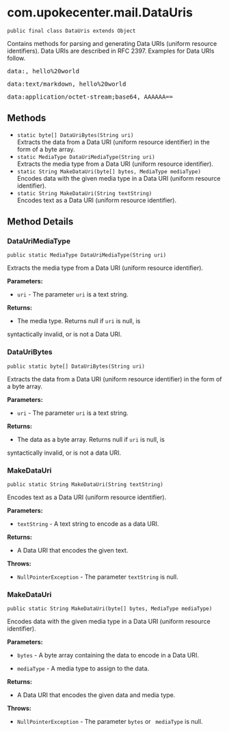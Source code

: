 # com.upokecenter.mail.DataUris

    public final class DataUris extends Object

Contains methods for parsing and generating Data URIs (uniform resource
 identifiers). Data URIs are described in RFC 2397. Examples for Data
 URIs follow. <pre>data:, hello%20world </pre>
 <pre>data:text/markdown, hello%20world </pre>
 <pre>data:application/octet-stream;base64, AAAAAA== </pre>

## Methods

* `static byte[] DataUriBytes​(String uri)`<br>
 Extracts the data from a Data URI (uniform resource identifier) in the form
 of a byte array.
* `static MediaType DataUriMediaType​(String uri)`<br>
 Extracts the media type from a Data URI (uniform resource identifier).
* `static String MakeDataUri​(byte[] bytes,
           MediaType mediaType)`<br>
 Encodes data with the given media type in a Data URI (uniform resource
 identifier).
* `static String MakeDataUri​(String textString)`<br>
 Encodes text as a Data URI (uniform resource identifier).

## Method Details

### DataUriMediaType
    public static MediaType DataUriMediaType​(String uri)
Extracts the media type from a Data URI (uniform resource identifier).

**Parameters:**

* <code>uri</code> - The parameter <code>uri</code> is a text string.

**Returns:**


* The media type. Returns null if <code>uri</code> is null, is

 syntactically invalid, or is not a Data URI.

### DataUriBytes
    public static byte[] DataUriBytes​(String uri)
Extracts the data from a Data URI (uniform resource identifier) in the form
 of a byte array.

**Parameters:**

* <code>uri</code> - The parameter <code>uri</code> is a text string.

**Returns:**


* The data as a byte array. Returns null if <code>uri</code> is null, is

 syntactically invalid, or is not a data URI.

### MakeDataUri
    public static String MakeDataUri​(String textString)
Encodes text as a Data URI (uniform resource identifier).

**Parameters:**

* <code>textString</code> - A text string to encode as a data URI.

**Returns:**

* A Data URI that encodes the given text.

**Throws:**

* <code>NullPointerException</code> - The parameter <code>textString</code> is
 null.

### MakeDataUri
    public static String MakeDataUri​(byte[] bytes, MediaType mediaType)
Encodes data with the given media type in a Data URI (uniform resource
 identifier).

**Parameters:**

* <code>bytes</code> - A byte array containing the data to encode in a Data URI.

* <code>mediaType</code> - A media type to assign to the data.

**Returns:**

* A Data URI that encodes the given data and media type.

**Throws:**

* <code>NullPointerException</code> - The parameter <code>bytes</code> or <code>
 mediaType</code> is null.
